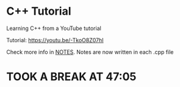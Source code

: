 # C++ Tutorial
Learning C++ from a YouTube tutorial

Tutorial: https://youtu.be/-TkoO8Z07hI

Check more info in [NOTES](./NOTES.md).
Notes are now written in each .cpp file

# TOOK A BREAK AT 47:05
